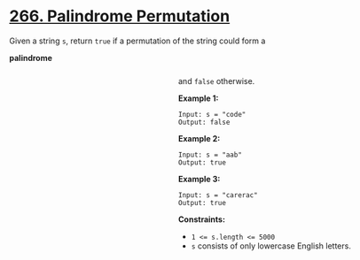 # [266. Palindrome Permutation](https://leetcode.com/problems/palindrome-permutation/description/?envType=study-plan-v2&envId=premium-algo-100)

Given a string `s`, return `true` if a permutation of the string could form a <div aria-expanded="false" data-headlessui-state="" id="headlessui-popover-button-:rv:">**palindrome** <div style="position: fixed; z-index: 40; inset: 0px auto auto 0px; transform: translate(533px, 215px);"> and `false` otherwise.

**Example 1:** 

```
Input: s = "code"
Output: false
```

**Example 2:** 

```
Input: s = "aab"
Output: true
```

**Example 3:** 

```
Input: s = "carerac"
Output: true
```

**Constraints:** 

- `1 <= s.length <= 5000`
- `s` consists of only lowercase English letters.
